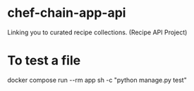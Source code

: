 # chef-chain-app-api
Linking you to curated recipe collections. (Recipe API  Project)

# To test a file 
docker compose run --rm app sh -c "python manage.py test"